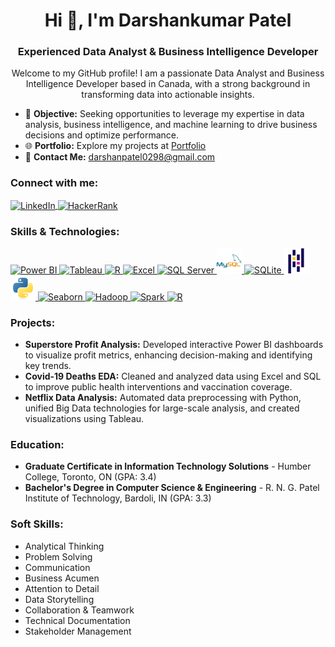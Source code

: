 <h1 align="center">Hi 👋, I'm Darshankumar Patel</h1>
<h3 align="center">Experienced Data Analyst & Business Intelligence Developer</h3>

<p align="center">
  Welcome to my GitHub profile! I am a passionate Data Analyst and Business Intelligence Developer based in Canada, with a strong background in transforming data into actionable insights.
</p>

- 🎯 **Objective:** Seeking opportunities to leverage my expertise in data analysis, business intelligence, and machine learning to drive business decisions and optimize performance.
- 🌐 **Portfolio:** Explore my projects at [Portfolio](https://darshankumarpatel02.github.io/Porfolio_Site/)
- 📧 **Contact Me:** [darshanpatel0298@gmail.com](mailto:darshanpatel0298@gmail.com)

<h3 align="left">Connect with me:</h3>
<p align="left">
  <a href="https://linkedin.com/in/patel-darshankumar" target="_blank">
    <img align="center" src="https://raw.githubusercontent.com/rahuldkjain/github-profile-readme-generator/master/src/images/icons/Social/linked-in-alt.svg" alt="LinkedIn" height="30" width="40" />
  </a>
  <a href="https://www.hackerrank.com/darshanpatel3103" target="_blank">
    <img align="center" src="https://raw.githubusercontent.com/rahuldkjain/github-profile-readme-generator/master/src/images/icons/Social/hackerrank.svg" alt="HackerRank" height="30" width="40" />
  </a>
</p>

<h3 align="left">Skills & Technologies:</h3>
<p align="left">
  <a href="https://www.microsoft.com/en-us/power-bi" target="_blank" rel="noreferrer">
    <img src="https://commons.wikimedia.org/wiki/File:New_Power_BI_Logo.svg" alt="Power BI" width="40" height="40"/>
  </a>
  <a href="https://www.tableau.com/" target="_blank" rel="noreferrer">
    <img src="https://logos-world.net/tableau-logo/" alt="Tableau" width="40" height="40"/>
  </a>
  <a href="https://www.r-project.org/" target="_blank" rel="noreferrer">
    <img src="https://www.r-project.org/logo/Rlogo.png" alt="R" width="40" height="40"/>
  </a>
  <a href="https://www.microsoft.com/en-us/microsoft-365/excel" target="_blank" rel="noreferrer">
    <img src="https://upload.wikimedia.org/wikipedia/commons/thumb/7/7e/Microsoft_Excel_Logo_2013.svg/1200px-Microsoft_Excel_Logo_2013.svg.png" alt="Excel" width="40" height="40"/>
  </a>
  <a href="https://www.microsoft.com/en-us/sql-server" target="_blank" rel="noreferrer">
    <img src="https://www.svgrepo.com/show/303229/microsoft-sql-server-logo.svg" alt="SQL Server" width="40" height="40"/>
  </a>
  <a href="https://www.mysql.com/" target="_blank" rel="noreferrer">
    <img src="https://raw.githubusercontent.com/devicons/devicon/master/icons/mysql/mysql-original-wordmark.svg" alt="MySQL" width="40" height="40"/>
  </a>
  <a href="https://www.sqlite.org/" target="_blank" rel="noreferrer">
    <img src="https://www.vectorlogo.zone/logos/sqlite/sqlite-icon.svg" alt="SQLite" width="40" height="40"/>
  </a>
  <a href="https://pandas.pydata.org/" target="_blank" rel="noreferrer">
    <img src="https://raw.githubusercontent.com/devicons/devicon/2ae2a900d2f041da66e950e4d48052658d850630/icons/pandas/pandas-original.svg" alt="Pandas" width="40" height="40"/>
  </a>
  <a href="https://www.python.org" target="_blank" rel="noreferrer">
    <img src="https://raw.githubusercontent.com/devicons/devicon/master/icons/python/python-original.svg" alt="Python" width="40" height="40"/>
  </a>
  <a href="https://seaborn.pydata.org/" target="_blank" rel="noreferrer">
    <img src="https://seaborn.pydata.org/_images/logo-mark-lightbg.svg" alt="Seaborn" width="40" height="40"/>
  </a>
  <a href="https://hadoop.apache.org/" target="_blank" rel="noreferrer">
    <img src="https://www.vectorlogo.zone/logos/apache_hadoop/apache_hadoop-icon.svg" alt="Hadoop" width="40" height="40"/>
  </a>
  <a href="https://spark.apache.org/" target="_blank" rel="noreferrer">
    <img src="https://www.vectorlogo.zone/logos/apache_spark/apache_spark-icon.svg" alt="Spark" width="40" height="40"/>
  </a>
  <a href="https://www.r-project.org/" target="_blank" rel="noreferrer">
    <img src="https://www.r-project.org/Rlogo.svg" alt="R" width="40" height="40"/>
  </a>
</p>

<h3 align="left">Projects:</h3>
<ul>
  <li><strong>Superstore Profit Analysis:</strong> Developed interactive Power BI dashboards to visualize profit metrics, enhancing decision-making and identifying key trends.</li>
  <li><strong>Covid-19 Deaths EDA:</strong> Cleaned and analyzed data using Excel and SQL to improve public health interventions and vaccination coverage.</li>
  <li><strong>Netflix Data Analysis:</strong> Automated data preprocessing with Python, unified Big Data technologies for large-scale analysis, and created visualizations using Tableau.</li>
</ul>

<h3 align="left">Education:</h3>
<ul>
  <li><strong>Graduate Certificate in Information Technology Solutions</strong> - Humber College, Toronto, ON (GPA: 3.4)</li>
  <li><strong>Bachelor's Degree in Computer Science & Engineering</strong> - R. N. G. Patel Institute of Technology, Bardoli, IN (GPA: 3.3)</li>
</ul>

<h3 align="left">Soft Skills:</h3>
<ul>
  <li>Analytical Thinking</li>
  <li>Problem Solving</li>
  <li>Communication</li>
  <li>Business Acumen</li>
  <li>Attention to Detail</li>
  <li>Data Storytelling</li>
  <li>Collaboration & Teamwork</li>
  <li>Technical Documentation</li>
  <li>Stakeholder Management</li>
</ul>
